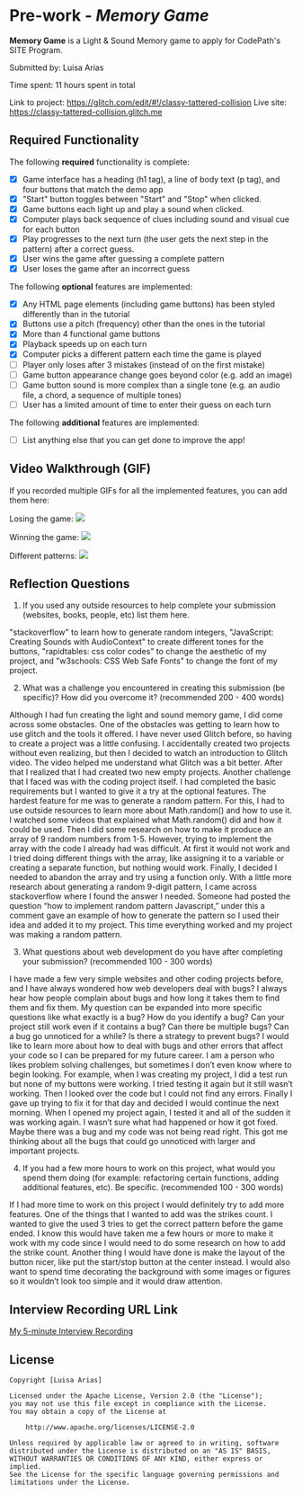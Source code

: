 # Pre-work - *Memory Game*

**Memory Game** is a Light & Sound Memory game to apply for CodePath's SITE Program. 

Submitted by: Luisa Arias

Time spent: 11 hours spent in total

Link to project: https://glitch.com/edit/#!/classy-tattered-collision
Live site: https://classy-tattered-collision.glitch.me

## Required Functionality

The following **required** functionality is complete:

* [x] Game interface has a heading (h1 tag), a line of body text (p tag), and four buttons that match the demo app
* [x] "Start" button toggles between "Start" and "Stop" when clicked. 
* [x] Game buttons each light up and play a sound when clicked. 
* [x] Computer plays back sequence of clues including sound and visual cue for each button
* [x] Play progresses to the next turn (the user gets the next step in the pattern) after a correct guess. 
* [x] User wins the game after guessing a complete pattern
* [x] User loses the game after an incorrect guess

The following **optional** features are implemented:

* [x] Any HTML page elements (including game buttons) has been styled differently than in the tutorial
* [x] Buttons use a pitch (frequency) other than the ones in the tutorial
* [x] More than 4 functional game buttons
* [x] Playback speeds up on each turn
* [x] Computer picks a different pattern each time the game is played
* [ ] Player only loses after 3 mistakes (instead of on the first mistake)
* [ ] Game button appearance change goes beyond color (e.g. add an image)
* [ ] Game button sound is more complex than a single tone (e.g. an audio file, a chord, a sequence of multiple tones)
* [ ] User has a limited amount of time to enter their guess on each turn

The following **additional** features are implemented:

- [ ] List anything else that you can get done to improve the app!

## Video Walkthrough (GIF)

If you recorded multiple GIFs for all the implemented features, you can add them here:

Losing the game:
![](https://i.imgur.com/uiNZfCg.gif)

Winning the game:
![](https://i.imgur.com/HLS4pQv.gif)

Different patterns:
![](https://i.imgur.com/2oofglq.gif)


## Reflection Questions
1. If you used any outside resources to help complete your submission (websites, books, people, etc) list them here. 

"stackoverflow" to learn how to generate random integers, "JavaScript: Creating Sounds with AudioContext" to create different tones for the buttons, "rapidtables: css color codes" to change the aesthetic of my project, and "w3schools: CSS Web Safe Fonts" to change the font of my project. 

2. What was a challenge you encountered in creating this submission (be specific)? How did you overcome it? (recommended 200 - 400 words)
 
Although I had fun creating the light and sound memory game, I did come across some obstacles. One of the obstacles was getting to learn how to use glitch and the tools it offered. I have never used Glitch before, so having to create a project was a little confusing. I accidentally created two projects without even realizing, but then I decided to watch an introduction to Glitch video. The video helped me understand what Glitch was a bit better. After that I realized that I had created two new empty projects. Another challenge that I faced was with the coding project itself. I had completed the basic requirements but I wanted to give it a try at the optional features. The hardest feature for me was to generate a random pattern. For this, I had to use outside resources to learn more about Math.random() and how to use it. I watched some videos that explained what Math.random() did and how it could be used. Then I did some research on how to make it produce an array of 9 random numbers from 1-5. However, trying to implement the array with the code I already had was difficult. At first it would not work and I tried doing different things with the array, like assigning it to a variable or creating a separate function, but nothing would work. Finally, I decided I needed to abandon the array and try using a function only. With a little more research about generating a random 9-digit pattern, I came across stackoverflow where I found the answer I needed. Someone had posted the question “how to implement random pattern Javascript,” under this a comment gave an example of how to generate the pattern so I used their idea and added it to my project. This time everything worked and my project was making a random pattern.

3. What questions about web development do you have after completing your submission? (recommended 100 - 300 words)
 
I have made a few very simple websites and other coding projects before, and I have always wondered how web developers deal with bugs? I always hear how people complain about bugs and how long it takes them to find them and fix them. My question can be expanded into more specific questions like what exactly is a bug? How do you identify a bug? Can your project still work even if it contains a bug? Can there be multiple bugs? Can a bug go unnoticed for a while? Is there a strategy to prevent bugs? I would like to learn more about how to deal with bugs and other errors that affect your code so I can be prepared for my future career. I am a person who likes problem solving challenges, but sometimes I don’t even know where to begin looking. For example, when I was creating my project, I did a test run but none of my buttons were working. I tried testing it again but it still wasn’t working. Then I looked over the code but I could not find any errors. Finally I gave up trying to fix it for that day and decided I would continue the next morning. When I opened my project again, I tested it and all of the sudden it was working again. I wasn’t sure what had happened or how it got fixed. Maybe there was a bug and my code was not being read right. This got me thinking about all the bugs that could go unnoticed with larger and important projects.

4. If you had a few more hours to work on this project, what would you spend them doing (for example: refactoring certain functions, adding additional features, etc). Be specific. (recommended 100 - 300 words)
 
If I had more time to work on this project I would definitely try to add more features. One of the things that I wanted to add was the strikes count. I wanted to give the used 3 tries to get the correct pattern before the game ended. I know this would have taken me a few hours or more to make it work with my code since I would need to do some research on how to add the strike count. Another thing I would have done is make the layout of the button nicer, like put the start/stop button at the center instead. I would also want to spend time decorating the background with some images or figures so it wouldn’t look too simple and it would draw attention.



## Interview Recording URL Link

[My 5-minute Interview Recording](https://www.loom.com/share/96ef4e3a323a475cb244ee52553e8d8b)


## License

    Copyright [Luisa Arias]

    Licensed under the Apache License, Version 2.0 (the "License");
    you may not use this file except in compliance with the License.
    You may obtain a copy of the License at

        http://www.apache.org/licenses/LICENSE-2.0

    Unless required by applicable law or agreed to in writing, software
    distributed under the License is distributed on an "AS IS" BASIS,
    WITHOUT WARRANTIES OR CONDITIONS OF ANY KIND, either express or implied.
    See the License for the specific language governing permissions and
    limitations under the License.
